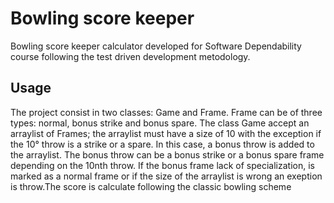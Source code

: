 # Bowling score keeper

Bowling score keeper calculator developed for Software Dependability course following the test driven development metodology.

## Usage
The project consist in two classes: Game and Frame. Frame can be of three types: normal, bonus strike and bonus spare. 
The class Game accept an arraylist of Frames; the arraylist must have a size of 10 with the exception if the 10° throw is a strike or a spare. In this case, a bonus throw is added to the arraylist. The bonus throw can be a bonus strike or a bonus spare frame depending on the 10nth throw. If the bonus frame lack of specialization, is marked as a normal frame or if the size of the arraylist is wrong an exeption is throw.The score is calculate following the classic bowling scheme
